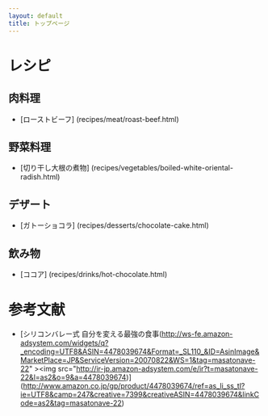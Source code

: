 ```yaml
---
layout: default
title: トップページ
---
```


# レシピ

## 肉料理

- [ローストビーフ] (recipes/meat/roast-beef.html)

## 野菜料理

- [切り干し大根の煮物] (recipes/vegetables/boiled-white-oriental-radish.html)

## デザート

- [ガトーショコラ] (recipes/desserts/chocolate-cake.html)

## 飲み物

- [ココア] (recipes/drinks/hot-chocolate.html)



# 参考文献

- [シリコンバレー式 自分を変える最強の食事(http://ws-fe.amazon-adsystem.com/widgets/q?_encoding=UTF8&ASIN=4478039674&Format=_SL110_&ID=AsinImage&MarketPlace=JP&ServiceVersion=20070822&WS=1&tag=masatonave-22" ></a><img src="http://ir-jp.amazon-adsystem.com/e/ir?t=masatonave-22&l=as2&o=9&a=4478039674)] (http://www.amazon.co.jp/gp/product/4478039674/ref=as_li_ss_tl?ie=UTF8&camp=247&creative=7399&creativeASIN=4478039674&linkCode=as2&tag=masatonave-22)



